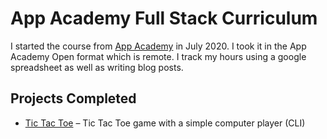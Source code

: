 # App Academy Full Stack Curriculum

I started the course from [App Academy](https://www.appacademy.io/immersive/curriculum) in July 2020. I took it in the App Academy Open format which is remote. I track my hours using a google spreadsheet as well as writing blog posts.

## Projects Completed

* [Tic Tac Toe](https://github.com/stockermans/App-Academy/tree/master/Software%20Engineering%20Foundations/Additional%20Projects/tic_tac_toe_v3) – Tic Tac Toe game with a simple computer player (CLI)

